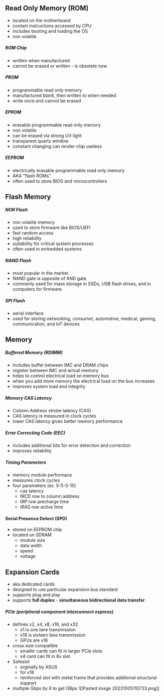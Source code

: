 
## Read Only Memory (ROM)
- located on the motherboard
- contain instructions accessed by CPU
- includes booting and loading the OS
- non volatile
##### ROM Chip
- written when manufactured
- cannot be erased or written - is obsolete now

##### PROM
- programmable read only memory
- manufactured blank, then written to when needed
- write once and cannot be erased

##### EPROM
- erasable programmable read only memory
- non volatile
- can be erased via strong UV light
- transparent quartz window
- constant changing can render chip useless

##### EEPROM
- electrically erasable programmable read only memory
- AKA "flash ROMs"
- often used to store BIOS and microcontrollers

## Flash Memory
##### NOR Flash
- non volatile memory
- used to store firmware like BIOS/UEFI
- fast random access
- high reliability
- suitability for critical system processes
- often used in embedded systems 

##### NAND Flash
- most popular in the market
- NAND gate is opposite of AND gate
- commonly used for mass storage in SSDs, USB flash drives, and in computers for firmware

##### SPI Flash
- serial interface
- used for storing networking, consumer, automotive, medical, gaming, communication, and IoT devices

## Memory
##### Buffered Memory (RDIMM)
- includes buffer between IMC and DRAM chips
- register between IMC and actual memory
- helps to control electrical load on memory bus
- when you add more memory the electrical load on the bus increases
- improves system load and integrity

##### Memory CAS Latency
- Column Address strobe latency (CAS)
- CAS latency is measured in clock cycles
- lower CAS latency gives better memory performance

##### Error Correcting Code (EEC)
- includes additional bits for error detection and correction
- improves reliability

##### Timing Parameters
- memory module performace
- measures clock cycles
- four parameters (ex. 5-5-5-15)
	- cas latency
	- tRCD row to column address
	- tRP row precharge time
	- tRAS row active time
#### Serial Presence Detect (SPD)
- stored on EEPROM chip
- located on SDRAM
	- module size
	- data width
	- speed
	- voltage
## Expansion Cards
- aka dedicated cards
- designed to use particular expansion bus standard
- supports plug and play
- supports **full duplex** - **simultaneous bidirectional data transfer**

##### PCIe (peripheral component interconnect express)
- defines x2, x4, x8, x16, and x32
	- x1 is one lane transmission
	- x16 is sixteen lane transmission
	- GPUs are x16
- cross size compatible
	- smaller cards can fit in larger PCIe slots
	- x4 card can fit in 8x slot
- Safeslot
	- orginally by ASUS
	- for x16
	- reinforced slot with metal frame that provides additional structural support
- multiple Gbps by 8 to get GBps
![[Pasted image 20231005110733.png]]